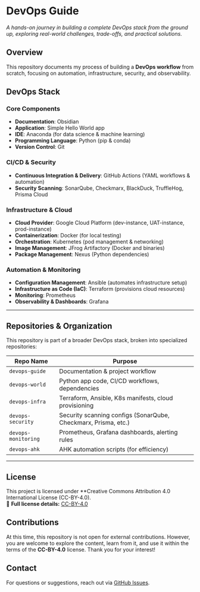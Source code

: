 # **DevOps Guide**  
_A hands-on journey in building a complete DevOps stack from the ground up, exploring real-world challenges, trade-offs, and practical solutions._

## **Overview**
This repository documents my process of building a **DevOps workflow** from scratch, focusing on automation, infrastructure, security, and observability.

## **DevOps Stack**
### **Core Components**
- **Documentation**: Obsidian  
- **Application**: Simple Hello World app  
- **IDE**: Anaconda (for data science & machine learning)  
- **Programming Language**: Python (pip & conda)  
- **Version Control**: Git  

### **CI/CD & Security**
- **Continuous Integration & Delivery**: GitHub Actions (YAML workflows & automation)  
- **Security Scanning**: SonarQube, Checkmarx, BlackDuck, TruffleHog, Prisma Cloud  

### **Infrastructure & Cloud**
- **Cloud Provider**: Google Cloud Platform (dev-instance, UAT-instance, prod-instance)  
- **Containerization**: Docker (for local testing)  
- **Orchestration**: Kubernetes (pod management & networking)  
- **Image Management**: JFrog Artifactory (Docker and binaries)  
- **Package Management**: Nexus (Python dependencies)  

### **Automation & Monitoring**
- **Configuration Management**: Ansible (automates infrastructure setup)  
- **Infrastructure as Code (IaC)**: Terraform (provisions cloud resources)  
- **Monitoring**: Prometheus  
- **Observability & Dashboards**: Grafana  

---
## **Repositories & Organization**
This repository is part of a broader DevOps stack, broken into specialized repositories:

| **Repo Name**         | **Purpose** |
|-----------------------|-------------|
| `devops-guide`       | Documentation & project workflow |
| `devops-world`       | Python app code, CI/CD workflows, dependencies |
| `devops-infra`       | Terraform, Ansible, K8s manifests, cloud provisioning |
| `devops-security`    | Security scanning configs (SonarQube, Checkmarx, Prisma, etc.) |
| `devops-monitoring`  | Prometheus, Grafana dashboards, alerting rules |
| `devops-ahk`        | AHK automation scripts (for efficiency) |

---
## **License**
This project is licensed under **Creative Commons Attribution 4.0 International License (CC-BY-4.0).  
🔗 **Full license details:** [CC-BY-4.0](https://creativecommons.org/licenses/by/4.0/)

## **Contributions**
At this time, this repository is not open for external contributions. However, you are welcome to explore the content, learn from it, and use it within the terms of the **CC-BY-4.0** license. Thank you for your interest!

## **Contact**
For questions or suggestions, reach out via [GitHub Issues](https://github.com/ITByteEnthusiast/devops-guide/issues).